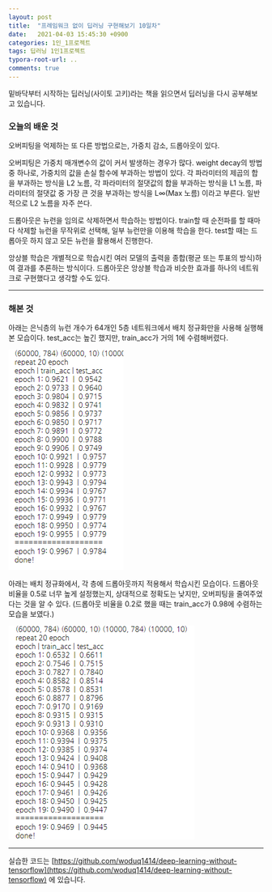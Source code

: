 ```yaml
---
layout: post
title:  "프레임워크 없이 딥러닝 구현해보기 10일차"
date:   2021-04-03 15:45:30 +0900
categories: 1인_1프로젝트
tags: 딥러닝 1인1프로젝트
typora-root-url: ..
comments: true
---
```


밑바닥부터 시작하는 딥러닝(사이토 고키)라는 책을 읽으면서 딥러닝을 다시 공부해보고 있습니다. 



### 오늘의 배운 것

오버피팅을 억제하는 또 다른 방법으로는, 가중치 감소, 드롭아웃이 있다.

오버피팅은 가중치 매개변수의 값이 커서 발생하는 경우가 많다. weight decay의 방법 중 하나로, 가중치의 값을 손실 함수에 부과하는 방법이 있다.  각 파라미터의 제곱의 합을 부과하는 방식을 L2 노름, 각 파라미터의 절댓값의 합을 부과하는 방식을 L1 노름, 파라미터의 절댓값 중 가장 큰 것을 부과하는 방식을 L∞(Max 노름) 이라고 부른다. 일반적으로 L2 노름을 자주 쓴다.

드롭아웃은 뉴런을 임의로 삭제하면서 학습하는 방법이다.  train할 때 순전파를 할 때마다 삭제할 뉴런을 무작위로 선택해, 일부 뉴런만을 이용해 학습을 한다. test할 때는 드롭아웃 하지 않고 모든 뉴런을 활용해서 진행한다. 

앙상블 학습은 개별적으로 학습시킨 여러 모델의 출력을 종합(평균 또는 투표의 방식)하여 결과를 추론하는 방식이다. 드롭아웃은 앙상블 학습과 비슷한 효과를 하나의 네트워크로 구현했다고 생각할 수도 있다.



------

### 해본 것



아래는 은닉층의 뉴런 개수가 64개인 5층 네트워크에서 배치 정규화만을 사용해 실행해본 모습이다. test_acc는 높긴 했지만, train_acc가 거의 1에 수렴해버렸다.

![1](/assets/images/post/20210403/2.png)



아래는 배치 정규화에서, 각 층에 드롭아웃까지 적용해서 학습시킨 모습이다.  드롭아웃 비율을 0.5로 너무 높게 설정했는지, 상대적으로 정확도는 낮지만, 오버피팅을 줄여주었다는 것을 알 수 있다. (드롭아웃 비율을 0.2로 했을 때는 train_acc가 0.98에 수렴하는 모습을 보였다.)

![2](/assets/images/post/20210403/1.png)





------

실습한 코드는 [https://github.com/woduq1414/deep-learning-without-tensorflow](https://github.com/woduq1414/deep-learning-without-tensorflow) 에 있습니다.


